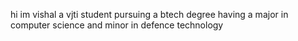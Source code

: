 hi im vishal a vjti student pursuing a btech degree having a major in computer science and minor in defence technology
